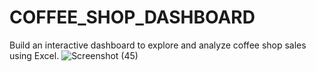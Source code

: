 # COFFEE_SHOP_DASHBOARD
Build an interactive dashboard to explore and analyze coffee shop sales using Excel.
![Screenshot (45)](https://github.com/kartikeyeasingh/COFFEE_SHOP_DASHBOARD/assets/109058853/c6fc4861-f6e0-4d86-ad55-65ed7b923db6)



